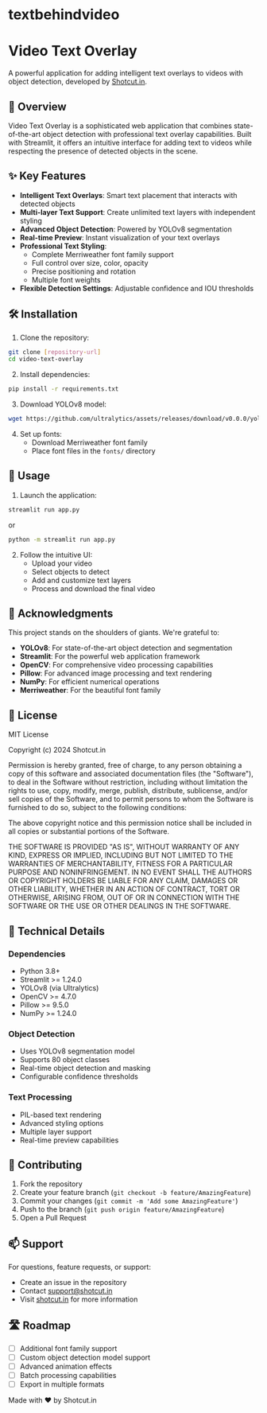 # textbehindvideo

# Video Text Overlay

A powerful application for adding intelligent text overlays to videos with object detection, developed by [Shotcut.in](https://shotcut.in).

## 🌟 Overview

Video Text Overlay is a sophisticated web application that combines state-of-the-art object detection with professional text overlay capabilities. Built with Streamlit, it offers an intuitive interface for adding text to videos while respecting the presence of detected objects in the scene.

## ✨ Key Features

- **Intelligent Text Overlays**: Smart text placement that interacts with detected objects
- **Multi-layer Text Support**: Create unlimited text layers with independent styling
- **Advanced Object Detection**: Powered by YOLOv8 segmentation
- **Real-time Preview**: Instant visualization of your text overlays
- **Professional Text Styling**:
  - Complete Merriweather font family support
  - Full control over size, color, opacity
  - Precise positioning and rotation
  - Multiple font weights
- **Flexible Detection Settings**: Adjustable confidence and IOU thresholds

## 🛠️ Installation

1. Clone the repository:
```bash
git clone [repository-url]
cd video-text-overlay
```

2. Install dependencies:
```bash
pip install -r requirements.txt
```

3. Download YOLOv8 model:
```bash
wget https://github.com/ultralytics/assets/releases/download/v0.0.0/yolov8s-seg.pt
```

4. Set up fonts:
   - Download Merriweather font family
   - Place font files in the `fonts/` directory

## 🚀 Usage

1. Launch the application:
```bash
streamlit run app.py
```
or 
```bash
python -m streamlit run app.py
```

2. Follow the intuitive UI:
   - Upload your video
   - Select objects to detect
   - Add and customize text layers
   - Process and download the final video

## 🙏 Acknowledgments

This project stands on the shoulders of giants. We're grateful to:

- **YOLOv8**: For state-of-the-art object detection and segmentation
- **Streamlit**: For the powerful web application framework
- **OpenCV**: For comprehensive video processing capabilities
- **Pillow**: For advanced image processing and text rendering
- **NumPy**: For efficient numerical operations
- **Merriweather**: For the beautiful font family

## 📝 License

MIT License

Copyright (c) 2024 Shotcut.in

Permission is hereby granted, free of charge, to any person obtaining a copy of this software and associated documentation files (the "Software"), to deal in the Software without restriction, including without limitation the rights to use, copy, modify, merge, publish, distribute, sublicense, and/or sell copies of the Software, and to permit persons to whom the Software is furnished to do so, subject to the following conditions:

The above copyright notice and this permission notice shall be included in all copies or substantial portions of the Software.

THE SOFTWARE IS PROVIDED "AS IS", WITHOUT WARRANTY OF ANY KIND, EXPRESS OR IMPLIED, INCLUDING BUT NOT LIMITED TO THE WARRANTIES OF MERCHANTABILITY, FITNESS FOR A PARTICULAR PURPOSE AND NONINFRINGEMENT. IN NO EVENT SHALL THE AUTHORS OR COPYRIGHT HOLDERS BE LIABLE FOR ANY CLAIM, DAMAGES OR OTHER LIABILITY, WHETHER IN AN ACTION OF CONTRACT, TORT OR OTHERWISE, ARISING FROM, OUT OF OR IN CONNECTION WITH THE SOFTWARE OR THE USE OR OTHER DEALINGS IN THE SOFTWARE.

## 🔧 Technical Details

### Dependencies
- Python 3.8+
- Streamlit >= 1.24.0
- YOLOv8 (via Ultralytics)
- OpenCV >= 4.7.0
- Pillow >= 9.5.0
- NumPy >= 1.24.0

### Object Detection
- Uses YOLOv8 segmentation model
- Supports 80 object classes
- Real-time object detection and masking
- Configurable confidence thresholds

### Text Processing
- PIL-based text rendering
- Advanced styling options
- Multiple layer support
- Real-time preview capabilities

## 🤝 Contributing

1. Fork the repository
2. Create your feature branch (`git checkout -b feature/AmazingFeature`)
3. Commit your changes (`git commit -m 'Add some AmazingFeature'`)
4. Push to the branch (`git push origin feature/AmazingFeature`)
5. Open a Pull Request

## 📫 Support

For questions, feature requests, or support:
- Create an issue in the repository
- Contact [support@shotcut.in](mailto:support@shotcut.in)
- Visit [shotcut.in](https://shotcut.in) for more information

## 🛣️ Roadmap

- [ ] Additional font family support
- [ ] Custom object detection model support
- [ ] Advanced animation effects
- [ ] Batch processing capabilities
- [ ] Export in multiple formats

Made with ❤️ by Shotcut.in
